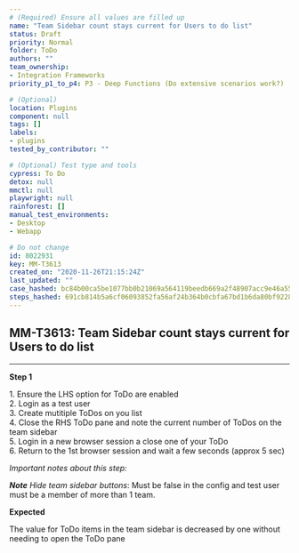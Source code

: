 ```yaml
---
# (Required) Ensure all values are filled up
name: "Team Sidebar count stays current for Users to do list"
status: Draft
priority: Normal
folder: ToDo
authors: ""
team_ownership: 
- Integration Frameworks
priority_p1_to_p4: P3 - Deep Functions (Do extensive scenarios work?)

# (Optional)
location: Plugins
component: null
tags: []
labels: 
- plugins
tested_by_contributor: ""

# (Optional) Test type and tools
cypress: To Do
detox: null
mmctl: null
playwright: null
rainforest: []
manual_test_environments:
- Desktop
- Webapp

# Do not change
id: 8022931
key: MM-T3613
created_on: "2020-11-26T21:15:24Z"
last_updated: ""
case_hashed: bc84b00ca5be1077bb0b21069a564119beedb669a2f48907acc9e46a558aab4a14e9c6103cc76da57c26b7c8f7939a59
steps_hashed: 691cb814b5a6cf06093852fa56af24b364b0cbfa67bd1b6da80bf922804451f021f51356efa5906bff5a7df58e0b45af
---
```


<!-- (Auto-generated) Based on frontmatter's "key" and "name" -->

## MM-T3613: Team Sidebar count stays current for Users to do list

---

**Step 1**

1\. Ensure the LHS option for ToDo are enabled\
2\. Login as a test user\
3\. Create mutitiple ToDos on you list\
4\. Close the RHS ToDo pane and note the current number of ToDos on the team sidebar\
5\. Login in a new browser session a close one of your ToDo\
6\. Return to the 1st browser session and wait a few seconds (approx 5 sec)

_Important notes about this step:_

_**Note** Hide team sidebar buttons_: Must be false in the config and test user must be a member of more than 1 team.

**Expected**

The value for ToDo items in the team sidebar is decreased by one without needing to open the ToDo pane
